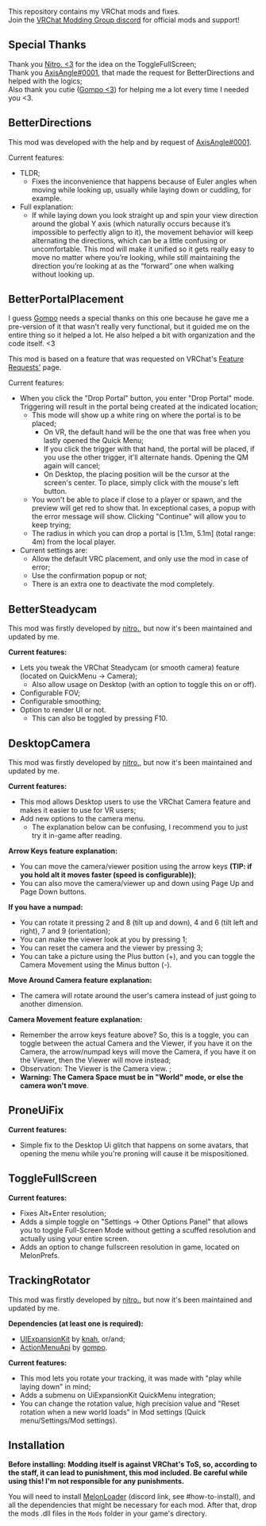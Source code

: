 ﻿﻿This repository contains my VRChat mods and fixes. <br>
Join the [VRChat Modding Group discord](https://discord.gg/rCqKSvR) for official mods and support!

## Special Thanks
Thank you [Nitro. <3](https://github.com/nitrog0d) for the idea on the ToggleFullScreen; <br>
Thank you [AxisAngle#0001](https://discord.com/users/80798961836752896), that made the request for BetterDirections and helped with the logics; <br>
Also thank you cutie ([Gompo <3](https://github.com/gompocp)) for helping me a lot every time I needed you <3.

## BetterDirections
This mod was developed with the help and by request of [AxisAngle#0001](https://discord.com/users/80798961836752896). 

Current features:
* TLDR; 
	* Fixes the inconvenience that happens because of Euler angles when moving while looking up, usually while laying down or cuddling, for example.
* Full explanation:
	* If while laying down you look straight up and spin your view direction around the global Y axis (which naturally occurs because it’s impossible to perfectly align to it), the movement behavior will keep alternating the directions, which can be a little confusing or uncomfortable. This mod will make it unified so it gets really easy to move no matter where you’re looking, while still maintaining the direction you’re looking at as the “forward” one when walking without looking up.

## BetterPortalPlacement
I guess [Gompo](https://github.com/gompocp) needs a special thanks on this one because he gave me a pre-version of it that wasn't really very functional, but it guided me on the entire thing so it helped a lot. He also helped a bit with organization and the code itself. <3

This mod is based on a feature that was requested on VRChat's [Feature Requests'](https://feedback.vrchat.com/feature-requests/p/improved-portal-drop-system) page.

Current features:
* When you click the "Drop Portal" button, you enter "Drop Portal" mode. Triggering will result in the portal being created at the indicated location;
	* This mode will show up a white ring on where the portal is to be placed;
		* On VR, the default hand will be the one that was free when you lastly opened the Quick Menu;
		* If you click the trigger with that hand, the portal will be placed, if you use the other trigger, it'll alternate hands. Opening the QM again will cancel;
		* On Desktop, the placing position will be the cursor at the screen's center. To place, simply click with the mouse's left button.
	* You won't be able to place if close to a player or spawn, and the preview will get red to show that. In exceptional cases, a popup with the error message will show. Clicking "Continue" will allow you to keep trying;
	* The radius in which you can drop a portal is [1.1m, 5.1m] (total range: 4m) from the local player.
* Current settings are:
	* Allow the default VRC placement, and only use the mod in case of error;
	* Use the confirmation popup or not;
	* There is an extra one to deactivate the mod completely.

## BetterSteadycam
This mod was firstly developed by [nitro.](https://github.com/nitrog0d), but now it's been maintained and updated by me. 

**Current features:**
* Lets you tweak the VRChat Steadycam (or smooth camera) feature (located on QuickMenu -> Camera);
	* Also allow usage on Desktop (with an option to toggle this on or off).
* Configurable FOV;
* Configurable smoothing;
* Option to render UI or not.
	* This can also be toggled by pressing F10.
	
## DesktopCamera
This mod was firstly developed by [nitro.](https://github.com/nitrog0d), but now it's been maintained and updated by me. 

**Current features:**
* This mod allows Desktop users to use the VRChat Camera feature and makes it easier to use for VR users;
* Add new options to the camera menu.
	* The explanation below can be confusing, I recommend you to just try it in-game after reading.

**Arrow Keys feature explanation:**
* You can move the camera/viewer position using the arrow keys **(TIP: if you hold alt it moves faster (speed is configurable))**;
* You can also move the camera/viewer up and down using Page Up and Page Down buttons.

**If you have a numpad:**
* You can rotate it pressing 2 and 8 (tilt up and down), 4 and 6 (tilt left and right), 7 and 9 (orientation);
* You can make the viewer look at you by pressing 1;
* You can reset the camera and the viewer by pressing 3;
* You can take a picture using the Plus button (+), and you can toggle the Camera Movement using the Minus button (-).  

**Move Around Camera feature explanation:**
* The camera will rotate around the user's camera instead of just going to another dimension.

**Camera Movement feature explanation:**
* Remember the arrow keys feature above? So, this is a toggle, you can toggle between the actual Camera and the Viewer, if you have it on the Camera, the arrow/numpad keys will move the Camera, if you have it on the Viewer, then the Viewer will move instead;
* Observation: The Viewer is the Camera view. ;
* **Warning: The Camera Space must be in "World" mode, or else the camera won't move**.

## ProneUiFix
**Current features:**
* Simple fix to the Desktop Ui glitch that happens on some avatars, that opening the menu while you're proning will cause it be mispositioned.

## ToggleFullScreen
**Current features:**
* Fixes Alt+Enter resolution;
* Adds a simple toggle on "Settings -> Other Options Panel" that allows you to toggle Full-Screen Mode without getting a scuffed resolution and actually using your entire screen.
* Adds an option to change fullscreen resolution in game, located on MelonPrefs.

## TrackingRotator
This mod was firstly developed by [nitro.](https://github.com/nitrog0d), but now it's been maintained and updated by me. 

**Dependencies (at least one is required):**
  * [UIExpansionKit](https://github.com/knah/VRCMods) by [knah](https://github.com/knah), or/and;
  * [ActionMenuApi](https://github.com/gompocp/ActionMenuApi) by [gompo](https://github.com/gompocp).

**Current features:**
* This mod lets you rotate your tracking, it was made with "play while laying down" in mind;
* Adds a submenu on UiExpansionKit QuickMenu integration;
* You can change the rotation value, high precision value and "Reset rotation when a new world loads" in Mod settings (Quick menu/Settings/Mod settings).

## Installation
**Before installing:**
**Modding itself is against VRChat's ToS, so, according to the staff, it can lead to punishment, this mod included. Be careful while using this! I'm not responsible for any punishments.**

You will need to install [MelonLoader](https://discord.gg/2Wn3N2P) (discord link, see \#how-to-install), and all the dependencies that might be necessary for each mod.
After that, drop the mods .dll files in the `Mods` folder in your game's directory.
